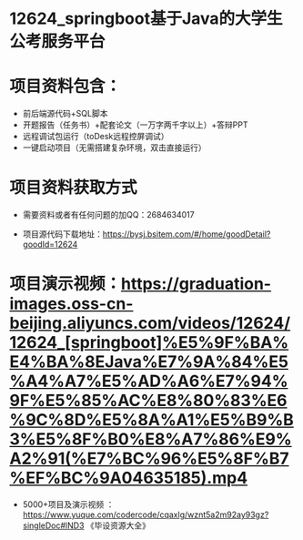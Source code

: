 #   12624_springboot基于Java的大学生公考服务平台

#   项目资料包含：
*    前后端源代码+SQL脚本
*    开题报告（任务书）+配套论文（一万字两千字以上）+答辩PPT
*   远程调试包运行（toDesk远程控屏调试）
*   一键启动项目（无需搭建复杂环境，双击直接运行）


#   项目资料获取方式
*   需要资料或者有任何问题的加QQ：2684634017

*   项目源代码下载地址：https://bysj.bsitem.com/#/home/goodDetail?goodId=12624

#  项目演示视频：https://graduation-images.oss-cn-beijing.aliyuncs.com/videos/12624/12624_[springboot]%E5%9F%BA%E4%BA%8EJava%E7%9A%84%E5%A4%A7%E5%AD%A6%E7%94%9F%E5%85%AC%E8%80%83%E6%9C%8D%E5%8A%A1%E5%B9%B3%E5%8F%B0%E8%A7%86%E9%A2%91(%E7%BC%96%E5%8F%B7%EF%BC%9A04635185).mp4

*  5000+项目及演示视频 ：https://www.yuque.com/codercode/cqaxlg/wznt5a2m92ay93gz?singleDoc#lND3 《毕设资源大全》
